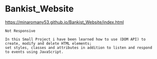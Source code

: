 # Bankist_Website

https://minaromany53.github.io/Bankist_Website/index.html

```
Not Responsive
```
```
In this Small Project i have been learned how to use (DOM API) to create, modify and delete HTML elements;
set styles, classes and attributes in addition to listen and respond to events using JavaScript.
```
